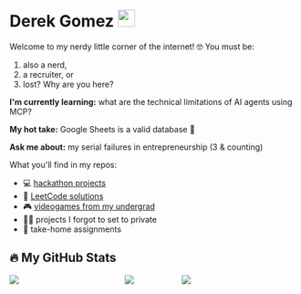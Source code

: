 # Derek Gomez <img src="https://raw.githubusercontent.com/MartinHeinz/MartinHeinz/master/wave.gif" width="30px">

Welcome to my nerdy little corner of the internet! 🤓 You must be: 
1. also a nerd,
2. a recruiter, or
3. lost? Why are you here?

<!-- **I'm passionate about:** 🤖automation, ⚡productivity, 🧠 learning efficiency, 🌏foreign languages, and 🎓education as a vehicle for social justice -->

**I'm currently learning:** what are the technical limitations of AI agents using MCP?

**My hot take:** Google Sheets is a valid database 🤪

**Ask me about:** my serial failures in entrepreneurship (3 & counting)

What you'll find in my repos:
- 💻 [hackathon projects](https://github.com/GomezDerek/Hackathon-Projects)
- 🧩 [LeetCode solutions](https://github.com/GomezDerek/LeetCode-Solutions)
- 🎮 [videogames from my undergrad](https://github.com/GomezDerek/Games)
- 🤦‍♂️ projects I forgot to set to private
- 🙈 take-home assignments


<!-- ![My Skills](https://go-skill-icons.vercel.app/api/icons?i=python,ts,js,react,next,html,css,chromedevtools,playwright,cs) -->

## 🔥 My GitHub Stats

<!-- [![My GH Stats](https://github-readme-stats.vercel.app/api?username=GomezDerek&show_icons=true&theme=dark&rank_icon=github)](https://github-readme-stats.vercel.app) -->

<!-- had to resort to HTML & CSS Grid to keep all the stats on a single line -->
<div style="display: grid; grid-template-columns: 2fr 1fr 2fr; justify-items: stretch; align-items: stretch;">
    <img src="https://github-readme-stats.vercel.app/api/top-langs/?username=GomezDerek&theme=github_dark&layout=donut-vertical&hide=G-Code,ShaderLab,HLSL,Mathematica">
    <img src="https://streak-stats.demolab.com?user=GomezDerek&theme=rising-sun&mode=weekly&hide_total_contributions=true&hide_longest_streak=true&card_width=140&card_height=347.5">
    <img src="https://streak-stats.demolab.com?user=GomezDerek&theme=rising-sun&mode=daily&hide_total_contributions=true&card_height=347.5&card_width=280">
</div>
